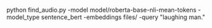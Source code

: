 python find_audio.py -model model/roberta-base-nli-mean-tokens -model_type sentence_bert -embeddings files/ -query "laughing man."